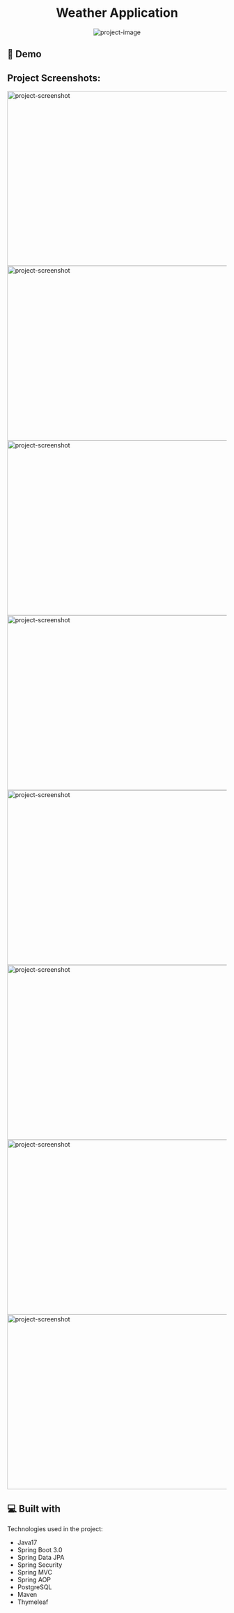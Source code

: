 
<h1 align="center" id="title">Weather Application</h1>

<p align="center"><img src="https://r.resimlink.com/lG-smo6_jru.png" alt="project-image"></p>

<h2>🚀 Demo</h2>

<h2>Project Screenshots:</h2>

<img src="https://r.resimlink.com/fAESvXwoG.png" alt="project-screenshot" width="1920" height="400/">

<img src="https://r.resimlink.com/ZyEQkftWMY5b.png" alt="project-screenshot" width="1920" height="400/">

<img src="https://r.resimlink.com/4fOt5uESXNy.png" alt="project-screenshot" width="1920" height="400/">

<img src="https://r.resimlink.com/qJ2MfOgKh.png" alt="project-screenshot" width="1920" height="400/">

<img src="https://r.resimlink.com/fU9TGFckpXdM.png" alt="project-screenshot" width="1920" height="400/">
<img src="https://r.resimlink.com/VwKlWCF3B.png" alt="project-screenshot" width="1920" height="400/">


<img src="https://r.resimlink.com/x6aMmoNjO.png" alt="project-screenshot" width="1920" height="400/">


<img src="https://r.resimlink.com/7efh4K9pu.png" alt="project-screenshot" width="1920" height="400/">

  
<h2>💻 Built with</h2>

Technologies used in the project:

*   Java17
*   Spring Boot 3.0
*   Spring Data JPA
*   Spring Security
*   Spring MVC
*   Spring AOP
*   PostgreSQL
*   Maven
*   Thymeleaf
